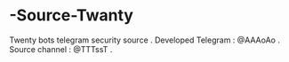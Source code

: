 # -Source-Twanty
Twenty bots telegram security source .
 Developed Telegram : @AAAoAo .
 Source channel : @TTTssT .
